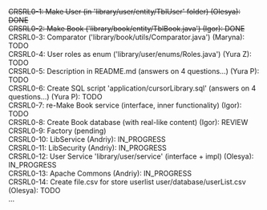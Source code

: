 ~~CRSRL0-1: Make User (in 'library/user/entity/TblUser' folder) (Olesya): DONE~~ <br />
~~CRSRL0-2: Make Book ('library/book/entity/TblBook.java') (Igor): DONE~~ <br />
CRSRL0-3: Comparator ('library/book/utils/Comparator.java') (Maryna): TODO <br />
CRSRL0-4: User roles as enum ('library/user/enums/Roles.java') (Yura Z): TODO <br />
CRSRL0-5: Description in README.md (answers on 4 questions...) (Yura P): TODO <br />
CRSRL0-6: Create SQL script 'application/cursorLibrary.sql' (answers on 4 questions...) (Yura P): TODO <br />
CRSRL0-7: re-Make Book service (interface, inner functionality) (Igor): TODO <br />
CRSRL0-8: Create Book database (with real-like content) (Igor): REVIEW <br />
CRSRL0-9: Factory (pending) <br />
CRSRL0-10: LibService (Andriy): IN_PROGRESS <br />
CRSRL0-11: LibSecurity (Andriy): IN_PROGRESS <br />
CRSRL0-12: User Service 'library/user/service' (interface + impl) (Olesya): IN_PROGRESS <br />
CRSRL0-13: Apache Commons (Andriy): IN_PROGRESS <br />
CRSRL0-14: Create file.csv for store userlist user/database/userList.csv (Olesya): TODO <br />
...